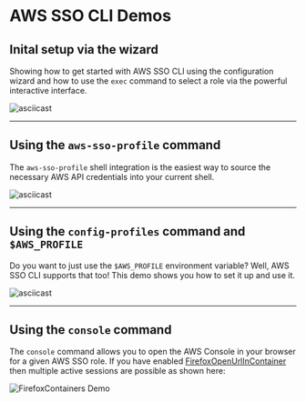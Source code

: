 # AWS SSO CLI Demos

## Inital setup via the wizard

Showing how to get started with AWS SSO CLI using the configuration wizard and how
to use the `exec` command to select a role via the powerful interactive interface.

<!-- setup -->
![asciicast](asciicast/wizard.cast)

---

## Using the `aws-sso-profile` command

The `aws-sso-profile` shell integration is the easiest way to source the
necessary AWS API credentials into your current shell.

<!-- profile -->
![asciicast](asciicast/using-aws-sso-profile.cast)

---

## Using the `config-profiles` command and `$AWS_PROFILE`

Do you want to just use the `$AWS_PROFILE` environment variable?  Well, AWS SSO CLI
supports that too!  This demo shows you how to set it up and use it.

<!-- config-profiles -->
![asciicast](asciicast/using-aws-profile.cast)

---

<!-- console -->
## Using the `console` command

The `console` command allows you to open the AWS Console in your browser for a
given AWS SSO role.  If you have enabled [FirefoxOpenUrlInContainer](
config.md#firefoxopenurlincontainer) then multiple active sessions are possible
as shown here:

![FirefoxContainers Demo](
https://user-images.githubusercontent.com/1075352/166165880-24f7c9af-a037-4e48-aa2d-342f2efe5ad7.gif)
